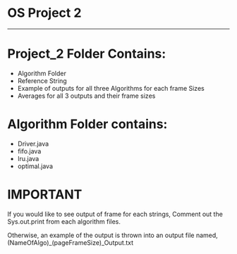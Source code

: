 # OS Project 2
-------------------------------------------------
# Project_2 Folder Contains:
- Algorithm Folder
- Reference String
- Example of outputs for all three Algorithms for each frame Sizes
- Averages for all 3 outputs and their frame sizes

# Algorithm Folder contains:
- Driver.java
- fifo.java
- lru.java
- optimal.java


# IMPORTANT
If you would like to see output of frame for each strings, 
Comment out the Sys.out.print from each algorithm files. 

Otherwise, an example of the output is thrown into an output file
named, (NameOfAlgo)_(pageFrameSize)_Output.txt
